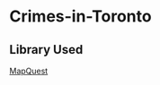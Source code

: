 # Crimes-in-Toronto

## Library Used
[MapQuest](https://api.mqcdn.com/sdk/mapquest-js/v1.3.2/mapquest.js)





